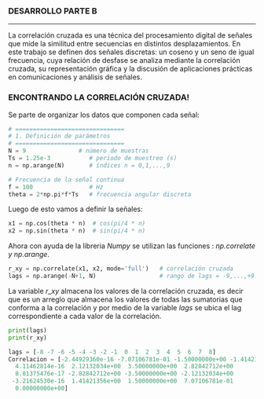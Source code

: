 ### DESARROLLO PARTE B 
---------------
La correlación cruzada es una técnica del procesamiento digital de señales que mide la similitud entre secuencias en distintos desplazamientos. En este trabajo se definen dos señales discretas: un coseno y un seno de igual frecuencia, cuya relación de desfase se analiza mediante la correlación cruzada, su representación gráfica y la discusión de aplicaciones prácticas en comunicaciones y análisis de señales.

### ENCONTRANDO LA CORRELACIÓN CRUZADA!
Se parte de organizar los datos que componen cada señal: 
```python
# ===============================
# 1. Definición de parámetros
# ===============================
N = 9               # número de muestras
Ts = 1.25e-3           # periodo de muestreo (s)
n = np.arange(N)       # índices n = 0,1,...,9

# Frecuencia de la señal continua
f = 100                # Hz
theta = 2*np.pi*f*Ts   # frecuencia angular discreta
```
Luego de esto vamos a definir la señales: 
```python
x1 = np.cos(theta * n)  # cos(pi/4 * n)
x2 = np.sin(theta * n)  # sin(pi/4 * n)
```
Ahora con ayuda de la libreria *Numpy* se utilizan las funciones : *np.correlate y np.arange*. 
```python
r_xy = np.correlate(x1, x2, mode='full')   # correlación cruzada
lags = np.arange(-N+1, N)                  # rango de lags = -9,...,+9
```
La variable *r_xy* almacena los valores de la correlación cruzada, es decir que es un arreglo que almacena los valores de todas las sumatorias que conforma a la correlación y por medio de la variable *lags* se ubica el lag correspondiente a cada valor de la correlación.
```python
print(lags) 
print(r_xy)

lags = [-8 -7 -6 -5 -4 -3 -2 -1  0  1  2  3  4  5  6  7  8]
Correlacion = [-2.44929360e-16 -7.07106781e-01 -1.50000000e+00 -1.41421356e+00
  4.11462814e-16  2.12132034e+00  3.50000000e+00  2.82842712e+00
  8.81375476e-17 -2.82842712e+00 -3.50000000e+00 -2.12132034e+00
 -3.21624530e-16  1.41421356e+00  1.50000000e+00  7.07106781e-01
  0.00000000e+00]
```
